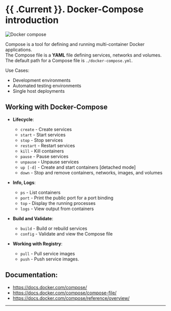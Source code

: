 # {{ .Current }}. Docker-Compose introduction

![Docker compose](https://1.bp.blogspot.com/-zj9LQqh10LY/WOlW16xO0DI/AAAAAAAAAp8/Ye5Vk9YNssAyncZV5QEPOX2_ySQe7QPkwCLcB/s1600/compose.png)

Compose is a tool for defining and running multi-container Docker applications.  
The Compose file is a **YAML** file defining services, networks and volumes. The default path for a Compose file is `./docker-compose.yml`.  

Use Cases:
- Development environments
- Automated testing environments
- Single host deployments


## Working with Docker-Compose
- **Lifecycle**:
  - `create` - Create services
  - `start` - Start services
  - `stop` - Stop services
  - `restart` - Restart services
  - `kill` - Kill containers
  - `pause` - Pause services
  - `unpause` - Unpause services
  - `up [-d]` - Create and start containers [detached mode]
  - `down` - Stop and remove containers, networks, images, and volumes

- **Info, Logs**:
  - `ps` - List containers
  - `port` - Print the public port for a port binding
  - `top` - Display the running processes
  - `logs` - View output from containers

- **Build and Validate**:
  - `build` - Build or rebuild services
  - `config` - Validate and view the Compose file

- **Working with Registry**:
  - `pull` - Pull service images
  - `push` - Push service images.


## Documentation:
- https://docs.docker.com/compose/
- https://docs.docker.com/compose/compose-file/
- https://docs.docker.com/compose/reference/overview/

---